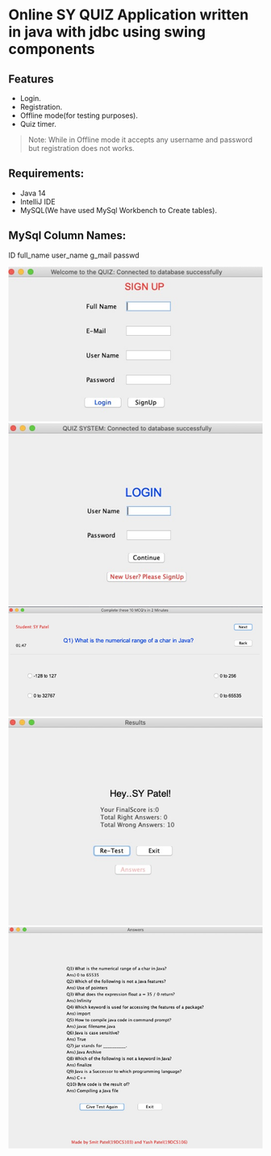 
# Online SY QUIZ Application written in java with jdbc using swing components
## Features
- Login.
- Registration.
- Offline mode(for testing purposes).
- Quiz timer.

> Note: While in  Offline mode it accepts any username and password but registration does not works.
## Requirements:
- Java 14
- IntelliJ IDE
- MySQL(We have used MySql Workbench to Create tables).

## MySql Column Names:

ID
full_name
user_name
g_mail
passwd

<img src="https://github.com/yashpatel458/Quiz-Application/blob/main/online-quiz-application-in-java-with-jdbc-using-swing-login-registration-timer-master/Screenshots/Signup.jpg">

<img src="https://github.com/yashpatel458/Quiz-Application/blob/main/online-quiz-application-in-java-with-jdbc-using-swing-login-registration-timer-master/Screenshots/Login.jpg ">
<img src="https://github.com/yashpatel458/Quiz-Application/blob/main/online-quiz-application-in-java-with-jdbc-using-swing-login-registration-timer-master/Screenshots/Test.jpg ">
<img src=" https://github.com/yashpatel458/Quiz-Application/blob/main/online-quiz-application-in-java-with-jdbc-using-swing-login-registration-timer-master/Screenshots/Results.jpg">
<img src="https://github.com/yashpatel458/Quiz-Application/blob/main/online-quiz-application-in-java-with-jdbc-using-swing-login-registration-timer-master/Screenshots/Answers.jpg ">
